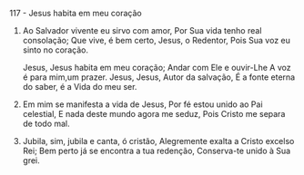 117 - Jesus habita em meu coração

1. Ao Salvador vivente eu sirvo com amor,
   Por Sua vida tenho real consolação;
   Que vive, é bem certo, Jesus, o Redentor,
   Pois Sua voz eu sinto no coração.

   Jesus, Jesus habita em meu coração;
   Andar com Ele e ouvir-Lhe
   A voz é para mim,um prazer.
   Jesus, Jesus, Autor da salvação,
   É a fonte eterna do saber, é a Vida do meu ser.

2. Em mim se manifesta a vida de Jesus,
   Por fé estou unido ao Pai celestial,
   E nada deste mundo agora me seduz,
   Pois Cristo me separa de todo mal.

3. Jubila, sim, jubila e canta, ó cristão,
   Alegremente exalta a Cristo excelso Rei;
   Bem perto já se encontra a tua redenção,
   Conserva-te unido à Sua grei.
